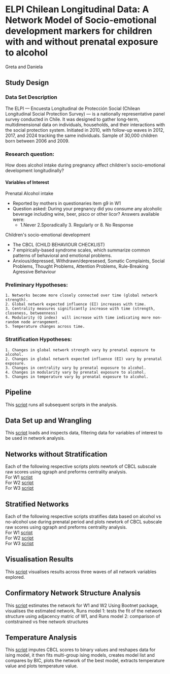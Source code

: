 # ELPI Chilean Longitudinal Data: A Network Model of Socio-emotional development markers for children with and without prenatal exposure to alcohol
Greta and Daniela  

## Study  Design 

### Data Set Description 
The ELPI — Encuesta Longitudinal de Protección Social (Chilean Longitudinal Social Protection Survey) — is a nationally representative panel survey conducted in Chile. It was designed to gather long-term, multidimensional data on individuals, households, and their interactions with the social protection system. Initiated in 2010, with follow-up waves in 2012, 2017, and 2024 tracking the same individuals. Sample of 30,000 children born between 2006 and 2009. 

### Research question: 
How does alcohol intake during pregnancy affect children's socio-emotional development longitudinally?  

#### Variables of Interest 
Prenatal Alcohol intake   
- Reported by mothers in questionaries item g9 in W1  
- Question asked: During your pregnancy did you consume any alcoholic beverage including wine, beer, pisco or other licor? Answers available were: 
  	-  1.Never 2.Sporadically 3. Regularly or 8. No Response  

Children's socio-emotional development   
- The CBCL (CHILD BEHAVIOUR CHECKLIST)
- 7 empirically-based syndrome scales, which summarize common patterns of behavioral and emotional problems.
- Anxious/depressed, Withdrawn/depresesed, Somatic Complaints, Social Problems, Thought Problems, Attention Problems, Rule-Breaking Agressive Behaviour
 

 
### Preliminary Hypotheses: 
	1. Networks become more closely connected over time (global network strength).  
	2. Global network expected influence (EI) increases with time.  
	3. Centrality measures significantly increase with time (strength, closeness, betweenness)  
	4. Modularity (Q index)  will increase with time indicating more non-random node arrangement.  
	5. Temperature changes across time.  

 ### Stratification Hypotheses: #
 	1. Changes in global network strength vary by prenatal exposure to alcohol.  
	2. Changes in global network expected influence (EI) vary by prenatal exposure.  
	3. Changes in centrality vary by prenatal exposure to alcohol.  
	4. Changes in modularity vary by prenatal exposure to alcohol.  
	5. Changes in temperature vary by prenatal exposure to alcohol. 


## Pipeline 
This [script](code/Analysis_Pipeline.R) runs all subsequent scripts in the analysis. 

## Data Set up and Wrangling 
This [script](code/02_Network_DataWrangling.Rmd) loads and inspects data, filtering data for variables of interest to be used in network analysis. 

## Networks without Stratification 
Each of the following respective scripts plots newtork of CBCL subscale raw scores using qgraph and preforms centrality analysis.  
For W1 [script](03_code/W1-Network.Rmd)  
For W2 [script](04_code/W2-Network.Rmd)  
For W3 [script](05_code/W3-Network.Rmd)  

## Stratified Networks 
Each of the following respective scripts stratifies data based on alcohol vs no-alcohol use during prenatal period and  plots newtork of CBCL subscale raw scores using qgraph and preforms centrality analysis.   
For W1 [script](code/07_W1-Network-Stratified.Rmd)   
For W2 [script](code/08_W2-Network-Stratified.Rmd)   
For W3 [script](code/09_W3-Network-Stratified.Rmd)   

## Visualisation Results

This [script](code/10_Visualisation-Hypotheses_1to9.Rmd)  visualises results across three waves of all network variables explored.  

## Confirmatory Network Structure Analysis
This [script](code/06_Confirmatory-Network-Analysis.Rmd) estimates the network for W1 and W2 Using Bootnet package, visualises the estimated network, Runs model 1: tests the fit of the network structure using adjacency matric of W1, and Runs model 2: comparison of contstrained vs free network structures  

## Temperature Analysis 
This [script](code/09_Temperature-Analysis-Attempt.Rmd) imputes  CBCL scores to binary values and reshapes data for ising model, it then fits multi-group ising models, creates model list and compares by BIC, plots the network of the best model, extracts temperature value and plots temperature value. 
